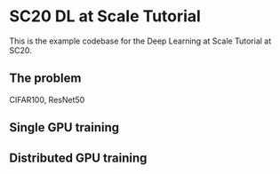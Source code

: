 # SC20 DL at Scale Tutorial

This is the example codebase for the Deep Learning at Scale Tutorial at SC20.

## The problem

CIFAR100, ResNet50

## Single GPU training

## Distributed GPU training

